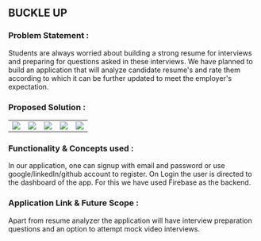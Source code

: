 ## BUCKLE UP

### Problem Statement :
Students are always worried about building a strong resume for interviews and preparing for questions asked in these interviews.
We have planned to build an application that will analyze candidate resume's and rate them according to which it can be further updated to meet the employer's expectation.

### Proposed Solution :

<table align="center">
  <tr>
    <td><img src="https://user-images.githubusercontent.com/74110370/148542223-38823185-ef07-412a-9695-26bb8887acaa.PNG" /></td>
    <td><img src="https://user-images.githubusercontent.com/74110370/148542224-f6d61b3c-1dd6-4185-810f-9d407f721747.PNG" /></td>
    <td><img src="https://user-images.githubusercontent.com/74110370/148542217-d36a6bc4-8df7-43d7-ae9c-6396dc78a904.PNG" /></td>
    <td><img src="https://user-images.githubusercontent.com/74110370/148542218-295a5517-4ad7-4ce8-97da-20f13bd19cf8.PNG" /></td>
    <td><img src="https://user-images.githubusercontent.com/74110370/148542221-9a55314a-9781-47b1-9fdd-d607ddc4ba7b.PNG" /></td>
  </tr>
</table>

### Functionality & Concepts used :
In our application, one can signup with email and password or use google/linkedIn/github account to register. On Login the user is directed to the dashboard of the app. For this we have used Firebase as the backend.

### Application Link & Future Scope :
Apart from resume analyzer the application will have interview preparation questions and an option to attempt mock video interviews.
